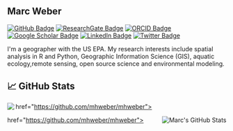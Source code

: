 ## Marc Weber

[![GitHub Badge](https://img.shields.io/github/followers/mhweber?style=social)](https://github.com/mhweber?tab=followers)
[![ResearchGate Badge](https://img.shields.io/badge/Research-Gate-brightgreen)](https://www.researchgate.net/profile/Marc_Weber3)
[![ORCID Badge](https://img.shields.io/badge/ORCID-iD-green)](https://orcid.org/0000-0002-9742-4744)
[![Google Scholar Badge](https://img.shields.io/badge/Google-Scholar-red)](https://scholar.google.com/citations?user=DOs--KYAAAAJ&hl=en)
[![LinkedIn Badge](https://img.shields.io/badge/My-LinkedIn-blue)](https://www.linkedin.com/in/marchweber)
[![Twitter Badge](https://img.shields.io/twitter/follow/marc_h_weber?style=social)](https://twitter.com/marc_h_weber)

I'm a geographer with the US EPA. My research interests include spatial analysis in R and Python, Geographic Information Science (GIS), aquatic ecology,remote sensing, open source science and environmental modeling.

## &#x1f4c8; GitHub Stats
href="https://github.com/mhweber/mhweber">
  <img align="left" src="https://github-readme-stats.vercel.app/api/top-langs/?username=mhweber&hide=java,html,go&&layout=compact&title_color=ffffff&text_color=c9cacc&icon_color=2bbc8a&bg_color=1d1f21" />

href="https://github.com/mhweber/mhweber">
  <img align="right" src="https://github-readme-stats.vercel.app/api?username=mhweber&show_icons=true&line_height=27&count_private=true&title_color=ffffff&text_color=c9cacc&icon_color=2bbc8a&bg_color=1d1f21" alt="Marc's GitHub Stats" />



